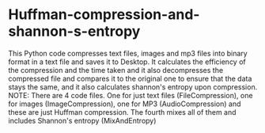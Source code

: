 # Huffman-compression-and-shannon-s-entropy
This Python code compresses text files, images and mp3 files into binary format in a text file and saves it to Desktop. It calculates the efficiency of the compression and the time taken and it also decompresses the compressed file and compares it to the original one to ensure that the data stays the same, and it also calculates shannon's entropy upon compression.
NOTE: There are 4 code files. One for just text files (FileCompression), one for images (ImageCompression), one for MP3 (AudioCompression) and these are just Huffman compression. The fourth mixes all of them and includes Shannon's entropy (MixAndEntropy)
